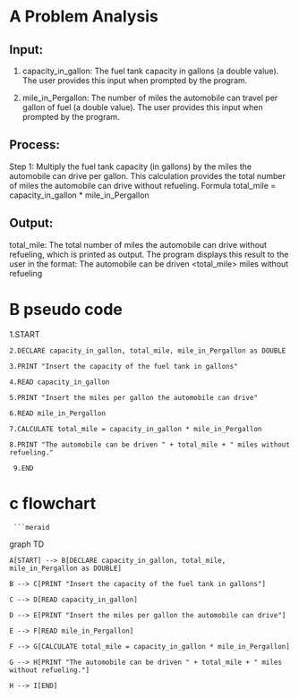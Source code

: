 # A Problem Analysis

## Input:
1. capacity_in_gallon: The fuel tank capacity in gallons (a double value).
 The user provides this input when prompted by the program.
   
2. mile_in_Pergallon: The number of miles the automobile can travel per gallon of fuel (a double value).
   The user provides this input when prompted by the program.

## Process:
Step 1: Multiply the fuel tank capacity (in gallons) by the miles the automobile can drive per gallon.
 This calculation provides the total number of miles the automobile can drive without refueling.
   Formula
   total_mile = capacity_in_gallon * mile_in_Pergallon
## Output:
total_mile: The total number of miles the automobile can drive without refueling, which is printed as output.
   The program displays this result to the user in the format:
    The automobile can be driven <total_mile> miles without refueling
    
# B pseudo code
   1.START
   
    2.DECLARE capacity_in_gallon, total_mile, mile_in_Pergallon as DOUBLE
    
    3.PRINT "Insert the capacity of the fuel tank in gallons"
    
    4.READ capacity_in_gallon
    
    5.PRINT "Insert the miles per gallon the automobile can drive"
    
    6.READ mile_in_Pergallon
    
    7.CALCULATE total_mile = capacity_in_gallon * mile_in_Pergallon
    
    8.PRINT "The automobile can be driven " + total_mile + " miles without refueling."
    
     9.END
   # c flowchart
     
     ```meraid
 graph TD
 
    A[START] --> B[DECLARE capacity_in_gallon, total_mile, mile_in_Pergallon as DOUBLE]
    
    B --> C[PRINT "Insert the capacity of the fuel tank in gallons"]
    
    C --> D[READ capacity_in_gallon]
    
    D --> E[PRINT "Insert the miles per gallon the automobile can drive"]
    
    E --> F[READ mile_in_Pergallon]
    
    F --> G[CALCULATE total_mile = capacity_in_gallon * mile_in_Pergallon]
    
    G --> H[PRINT "The automobile can be driven " + total_mile + " miles without refueling."]
    
    H --> I[END]

     

